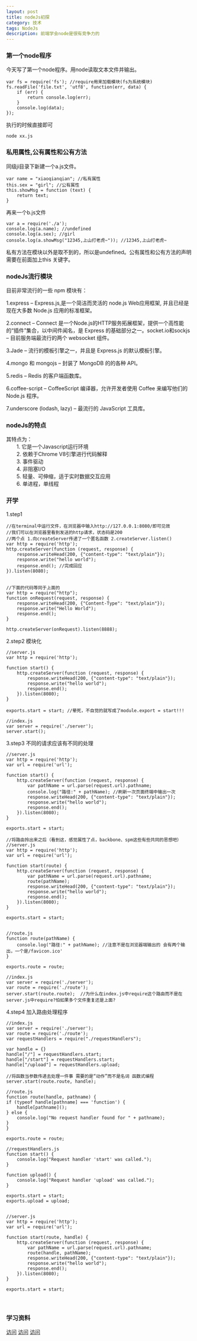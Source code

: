 ```yaml
---
layout: post
title: nodeJs初探
category: 技术
tags: NodeJs
description: 前端学会node是很有竞争力的
---
```


### 第一个node程序
今天写了第一个node程序。用node读取文本文件并输出。  

	var fs = require('fs'); //require用来加载模块(fs为系统模块)
	fs.readFile('file.txt', 'utf8', function(err, data) {
		if (err) {
			return console.log(err);
		} 
		console.log(data);
	});
	
执行的时候直接即可

	node xx.js				
	
### 私用属性,公有属性和公有方法

同级ji目录下新建一个a.js文件。

	var name = "xiaoqianqian"; //私有属性
	this.sex = "girl"; //公有属性
	this.showMsg = function (text) {
		return text;
	}
再来一个b.js文件
	
	var a = require('./a'); 
	console.log(a.name); //undefined
	console.log(a.sex); //girl
	console.log(a.showMsg("12345,上山打老虎~")); //12345,上山打老虎~
私有方法在模块以外是取不到的，所以是undefined。公有属性和公有方法的声明需要在前面加上this 关键字。

### nodeJs流行模块
目前非常流行的一些 npm 模块有：  

   1.express – Express.js,是一个简洁而灵活的 node.js Web应用框架, 并且已经是现在大多数 Node.js 应用的标准框架。       
   
   2.connect – Connect 是一个Node.js的HTTP服务拓展框架，提供一个高性能的“插件”集合，以中间件闻名，是 Express 的基础部分之一。socket.io和sockjs – 目前服务端最流行的两个 websocket 组件。
   
   3.Jade – 流行的模板引擎之一，并且是 Express.js 的默认模板引擎。
      
   4.mongo 和 mongojs – 封装了 MongoDB 的的各种 API。
   
   5.redis – Redis 的客户端函数库。
   
   6.coffee-script – CoffeeScript 编译器，允许开发者使用 Coffee 来编写他们的 Node.js 程序。  
   
   7.underscore (lodash, lazy) – 最流行的 JavaScript 工具库。

### nodeJs的特点
其特点为：  
　　1. 它是一个Javascript运行环境  
　　2. 依赖于Chrome V8引擎进行代码解释  
　　3. 事件驱动  
　　4. 非阻塞I/O  
　　5. 轻量、可伸缩，适于实时数据交互应用  
　　6. 单进程，单线程

### 开学
1.step1  

	//在terminal中运行文件，在浏览器中输入http://127.0.0.1:8080/即可见效
	//我们可以在浏览器里看到发送的http请求，状态码是200
	//两个点 1.向createServer传递了一个匿名函数 2.createServer.listen()
	var http = require('http');
	http.createServer(function (request, response) {
		response.writeHead(200, {"content-type": "text/plain"});
		response.write("hello world");
		response.end(); //完成回应
	}).listen(8080);
	
	
	//下面的代码等同于上面的
	var http = require("http");
	function onRequest(request, response) {
  		response.writeHead(200, {"Content-Type": "text/plain"});
  		response.write("Hello World");
  		response.end();
	}

	http.createServer(onRequest).listen(8888);

2.step2 模块化

	//server.js
	var http = require('http');

	function start() {
		http.createServer(function (request, response) {
			response.writeHead(200, {"content-type": "text/plain"});
			response.write("hello world");
			response.end();
		}).listen(8080);
	}

	exports.start = start; //晕死，不自觉的就写成了module.export = start!!!
	
	//index.js
	var server = require('./server');
	server.start();
	
3.step3 不同的请求应该有不同的处理
	
	//server.js
	var http = require('http');
	var url = require('url');

	function start() {
		http.createServer(function (request, response) {
			var pathName = url.parse(request.url).pathname;
			console.log("路径:" + pathName); //刷新一次页面终端中输出一次
			response.writeHead(200, {"content-type": "text/plain"});
			response.write("hello world");
			response.end();
		}).listen(8080);
	}

	exports.start = start;

	//将路由拎出来之后（看到这，感觉属性了点，backbone、spm这些有些共同的思想吧）
	//server.js
	var http = require('http');
	var url = require('url');

	function start(route) {
		http.createServer(function (request, response) {
			var pathName = url.parse(request.url).pathname;
			route(pathName);
			response.writeHead(200, {"content-type": "text/plain"});
			response.write("hello world");
			response.end();
		}).listen(8080);
	}

	exports.start = start;
	
	
	//route.js
	function route(pathName) {
		console.log("路径:" + pathName); //注意不是在浏览器端输出的 会有两个输出，一个是/favicon.ico'
	}

	exports.route = route;
	
	//index.js
	var server = require('./server');
	var route = require('./route');
	server.start(route.route);  //为什么在index.js中require这个路由而不是在server.js中require?怕如果多个文件重复还是上面?

4.step4 加入路由处理程序
	
	//index.js
	var server = require('./server');
	var route = require('./route');
	var requestHandlers = require("./requestHandlers");

	var handle = {}
	handle["/"] = requestHandlers.start;
	handle["/start"] = requestHandlers.start;
	handle["/upload"] = requestHandlers.upload;

	//将函数当参数传递去处理一件事 需要的是“动作”而不是名词 函数式编程
	server.start(route.route, handle);

	//route.js
	function route(handle, pathname) {
  	if (typeof handle[pathname] === 'function') {
    	handle[pathname]();
  	} else {
    	console.log("No request handler found for " + pathname);
  	}
	}

	exports.route = route;
	
	//requestHandlers.js
	function start() {
  		console.log("Request handler 'start' was called.");
	}

	function upload() {
  		console.log("Request handler 'upload' was called.");
	}

	exports.start = start;
	exports.upload = upload;
	
	
	//server.js
	var http = require('http');
	var url = require('url');

	function start(route, handle) {
    	http.createServer(function (request, response) {
        	var pathName = url.parse(request.url).pathname;
        	route(handle, pathName);
        	response.writeHead(200, {"content-type": "text/plain"});
        	response.write("hello world");
       		response.end();
    	}).listen(8080);
	}

	exports.start = start;


　　

### 学习资料
[访问](http://nqdeng.github.io/7-days-nodejs/)
[访问](https://cnodejs.org/topic/4f18fa44817ae4105c00fab9)
[访问](http://www.nodebeginner.org/index-zh-tw.html)
	
	